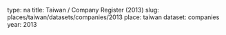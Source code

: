 type: na
title: Taiwan / Company Register (2013)
slug: places/taiwan/datasets/companies/2013
place: taiwan
dataset: companies
year: 2013
